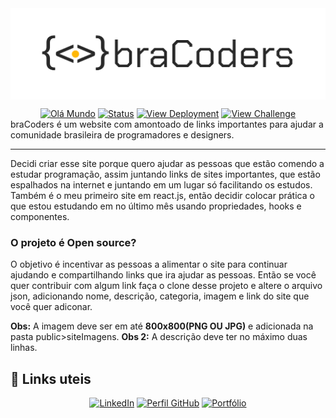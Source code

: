 <img align="center" src="public/assets/bracodersImg.png" alt="(Prévia)Video do Encriptador">

[<div align="center">![Olá Mundo](https://shields.io/badge/Olá-Mundo-blue)](https://github.com/uandersoncosta/challengeEncriptadorAlura)
[![Status](https://shields.io/badge/Tecnologias%20Utilizadas-|%20HTML%205%20|%20CSS%203%20|%20JavaScript%20|-orange)](https://github.com/uandersoncosta/challengeEncriptadorAlura) 
[![View Deployment](https://shields.io/badge/View-Deployment-yellow.svg)](https://uandersoncosta.github.io/challengeEncriptadorAlura/) [![View Challenge](https://shields.io/badge/View-Challenge-red.svg)](https://github.com/topics/challengeonedecodificador3) </div>
braCoders é um website com amontoado de links importantes para ajudar a comunidade brasileira de programadores e designers.
<hr>

Decidi criar esse site porque quero ajudar as pessoas que estão comendo a estudar programação, assim juntando links de sites importantes, que estão espalhados na internet e juntando em um lugar só facilitando os estudos. Também é o meu primeiro site em react.js, então decidir colocar prática o que estou estudando em no último mês usando propriedades, hooks e componentes.

### O projeto é Open source?
O objetivo é incentivar as pessoas a alimentar o site para continuar ajudando e compartilhando links que ira ajudar as pessoas. Então se você quer contribuir com algum link faça o clone desse projeto e altere o arquivo json, adicionando nome, descrição, categoria, imagem e link do site que você quer adiconar.

**Obs:** A imagem deve ser em até **800x800(PNG OU JPG)** e adicionada na pasta public>siteImagens.
**Obs 2:** A descrição deve ter no máximo duas linhas.

## 🔗 Links uteis

[<div align="center">![LinkedIn](https://shields.io/badge/LinkedIn-LinkedIn-aqua)](https://www.linkedin.com/in/uandersoncosta/)
[![Perfil GitHub](https://shields.io/badge/Perfil-GitHub-blue)](https://github.com/uandersoncosta/)
[![Portfólio](https://shields.io/badge/Portfólio-Uanderson-brown)](https://github.com/uandersoncosta/)
</div>
